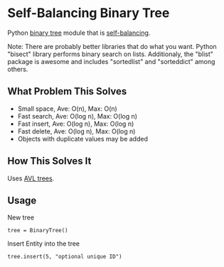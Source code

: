 Self-Balancing Binary Tree
=============

Python [binary tree] module that is [self-balancing].

Note: There are probably better libraries that do what you want. Python "bisect" library performs binary search on lists. Additionaly, the "blist" package is awesome and includes "sortedlist" and "sorteddict" among others.

What Problem This Solves
------------------------

* Small space,  Ave: O(n), Max: O(n)
* Fast search,  Ave: O(log n), Max: O(log n)
* Fast insert,  Ave: O(log n), Max: O(log n)
* Fast delete,  Ave: O(log n), Max: O(log n)
* Objects with duplicate values may be added

How This Solves It
------------------
Uses [AVL trees].

Usage
-----
New tree

`tree = BinaryTree()`

Insert Entity into the tree

`tree.insert(5, "optional unique ID")`

[self-balancing]: https://en.wikipedia.org/wiki/Self-balancing_binary_search_tree
[binary tree]: https://en.wikipedia.org/wiki/Binary_tree
[AVL trees]: http://en.wikipedia.org/wiki/AVL_tree
